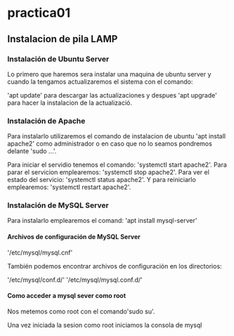 # practica01
## Instalacion de pila LAMP 
### Instalación de Ubuntu Server
Lo primero que haremos sera instalar una maquina de ubuntu server y cuando la tengamos actualizaremos el sistema con el comando:

'apt update' para descargar las actualizaciones y despues 'apt upgrade' para hacer la instalacion de la actualizació.

### Instalación de Apache
Para instalarlo utilizaremos el comando de instalacion de ubuntu 'apt install apache2' como administrador o en caso que no lo seamos pondremos delante 'sudo ...'.

Para iniciar el servidio tenemos el comando: 'systemctl start apache2'.
Para parar el servicion emplearemos: 'systemctl stop apache2'.
Para ver el estado del servicio: 'systemctl status apache2'.
Y para reiniciarlo emplearemos: 'systemctl restart apache2'.

### Instalación de MySQL Server

Para instalarlo emplearemos el comand: 'apt install mysql-server'

#### Archivos de configuración de MySQL Server
'/etc/mysql/mysql.cnf'

También podemos encontrar archivos de configuración en los directorios:

'/etc/mysql/conf.d/'
'/etc/mysql/mysql.conf.d/'

#### Como acceder a mysql sever como root

Nos metemos como root con el comando'sudo su'.

Una vez iniciada la sesion como root iniciamos la consola de mysql
